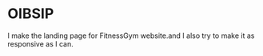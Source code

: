 # OIBSIP
I make the landing page for FitnessGym website.and I also try to make it as responsive as I can.
